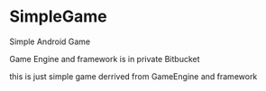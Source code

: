 SimpleGame
==========

Simple Android Game


Game Engine and framework is in private Bitbucket

this is just simple game derrived from GameEngine and framework
